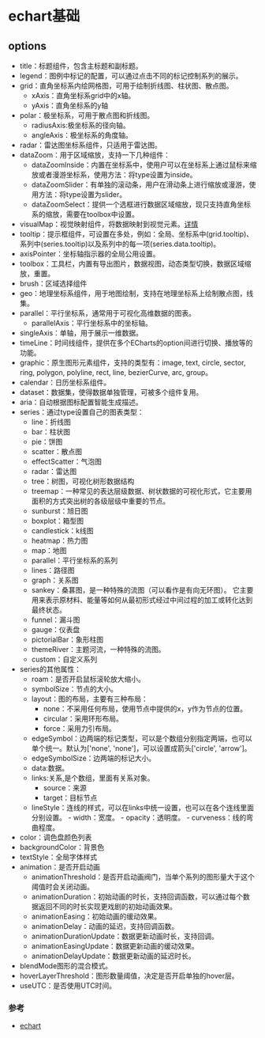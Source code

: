 # echart基础
## options
- title：标题组件，包含主标题和副标题。
- legend：图例中标记的配置，可以通过点击不同的标记控制系列的展示。
- grid：直角坐标系内绘网格图，可用于绘制折线图、柱状图、散点图。
   - xAxis：直角坐标系grid中的x轴。
   - yAxis：直角坐标系的y轴
- polar：极坐标系，可用于散点图和折线图。
   - radiusAxis:极坐标系的径向轴。
   - angleAxis：极坐标系的角度轴。
- radar：雷达图坐标系组件，只适用于雷达图。
- dataZoom：用于区域缩放，支持一下几种组件：
   - dataZoomInside：内置在坐标系中，使用户可以在坐标系上通过鼠标来缩放或者漫游坐标系，使用方法：将type设置为inside。
   - dataZoomSlider：有单独的滚动条，用户在滑动条上进行缩放或漫游，使用方法：将type设置为slider。
   - dataZoomSelect：提供一个选框进行数据区域缩放，现只支持直角坐标系的缩放，需要在toolbox中设置。
- visualMap：视觉映射组件，将数据映射到视觉元素。[详情](https://echarts.apache.org/zh/option.html#visualMap)
- tooltip：提示框组件，可设置在多处，例如：全局、坐标系中(grid.tooltip)、系列中(series.tooltip)以及系列中的每一项(series.data.tooltip)。
- axisPointer：坐标轴指示器的全局公用设置。
- toolbox：工具栏，内置有导出图片，数据视图，动态类型切换，数据区域缩放，重置。
- brush：区域选择组件
- geo：地理坐标系组件，用于地图绘制，支持在地理坐标系上绘制散点图，线集。
- parallel：平行坐标系，通常用于可视化高维数据的图表。
   - parallelAxis：平行坐标系中的坐标轴。
- singleAxis：单轴，用于展示一维数据。
- timeLine：时间线组件，提供在多个ECharts的option间进行切换、播放等的功能。
- graphic：原生图形元素组件，支持的类型有：image, text, circle, sector, ring, polygon, polyline, rect, line, bezierCurve, arc, group。 
- calendar：日历坐标系组件。
- dataset：数据集，使得数据单独管理，可被多个组件复用。
- aria：自动根据图标配置智能生成描述。
- series：通过type设置自己的图表类型：
   - line：折线图
   - bar：柱状图
   - pie：饼图
   - scatter：散点图
   - effectScatter：气泡图
   - radar：雷达图
   - tree：树图，可视化树形数据结构
   - treemap：一种常见的表达层级数据、树状数据的可视化形式，它主要用面积的方式突出树的各级层级中重要的节点。
   - sunburst：旭日图
   - boxplot：箱型图
   - candlestick：k线图
   - heatmap：热力图
   - map：地图
   - parallel：平行坐标系的系列
   - lines：路径图
   - graph：关系图
   - sankey：桑葚图，是一种特殊的流图（可以看作是有向无环图）。 它主要用来表示原材料、能量等如何从最初形式经过中间过程的加工或转化达到最终状态。
   - funnel：漏斗图
   - gauge：仪表盘
   - pictorialBar：象形柱图
   - themeRiver：主题河流，一种特殊的流图。
   - custom：自定义系列
- series的其他属性：
   - roam：是否开启鼠标滚轮放大缩小。
   - symbolSize：节点的大小。
   - layout：图的布局，主要有三种布局：
      - none：不采用任何布局，使用节点中提供的x，y作为节点的位置。
      - circular：采用环形布局。
      - force：采用力引布局。
   - edgeSymbol：边两端的标记类型，可以是个数组分别指定两端，也可以单个统一。默认为['none', 'none']，可以设置成箭头['circle', 'arrow']。
   - edgeSymbolSize：边两端的标记大小。
   - data:数据。
   - links:关系,是个数组，里面有关系对象。
      - source：来源
      - target：目标节点
   - lineStyle：连线的样式，可以在links中统一设置，也可以在各个连线里面分别设置。
         - width：宽度。
         - opacity：透明度。
         - curveness：线的弯曲程度。
- color：调色盘颜色列表
- backgroundColor：背景色
- textStyle：全局字体样式
- animation：是否开启动画
   - animationThreshold：是否开启动画阀门，当单个系列的图形量大于这个阈值时会关闭动画。
   - animationDuration：初始动画的时长，支持回调函数，可以通过每个数据返回不同的时长实现更戏剧的初始动画效果。
   - animationEasing：初始动画的缓动效果。
   - animationDelay：动画的延迟，支持回调函数。
   - animationDurationUpdate：数据更新动画时长，支持回调。
   - animationEasingUpdate：数据更新动画的缓动效果。
   - animationDelayUpdate：数据更新动画的延迟时长。
- blendMode图形的混合模式。
- hoverLayerThreshold：图形数量阈值，决定是否开启单独的hover层。
- useUTC：是否使用UTC时间。
   
### 参考
- [echart](https://echarts.apache.org/zh/index.html)
   
   
   
   
